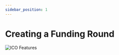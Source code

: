 ```yaml
---
sidebar_position: 1
---
```


# Creating a Funding Round



![ICO Features](/img/dappmin/ico_fea.png)


